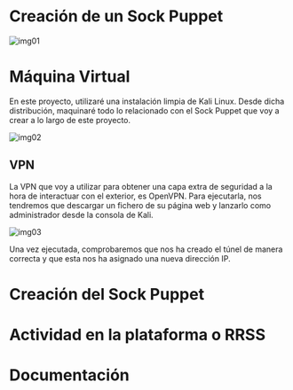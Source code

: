 # Creación de un Sock Puppet

![img01]()

# Máquina Virtual

En este proyecto, utilizaré una instalación limpia de Kali Linux. Desde dicha distribución, maquinaré todo lo relacionado con el Sock Puppet que voy a crear a lo largo de este proyecto.

![img02]()

## VPN

La VPN que voy a utilizar para obtener una capa extra de seguridad a la hora de interactuar con el exterior, es OpenVPN. Para ejecutarla, nos tendremos que descargar un fichero de su página web y lanzarlo como administrador desde la consola de Kali.

![img03]()

Una vez ejecutada, comprobaremos que nos ha creado el túnel de manera correcta y que esta nos ha asignado una nueva dirección IP.

# Creación del Sock Puppet

# Actividad en la plataforma o RRSS

# Documentación

